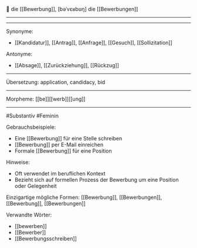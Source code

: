 🔵 die [[Bewerbung]], [bəˈvɛʁbʊŋ]
die [[Bewerbungen]]

---

---
Synonyme:
- [[Kandidatur]], [[Antrag]], [[Anfrage]], [[Gesuch]], [[Sollizitation]]

Antonyme:
- [[Absage]], [[Zurückziehung]], [[Rückzug]]

---
Übersetzung: application, candidacy, bid

---
Morpheme:
[[be]][[werb]][[ung]]

---
#Substantiv #Feminin

Gebrauchsbeispiele:
- Eine [[Bewerbung]] für eine Stelle schreiben
- [[Bewerbung]] per E-Mail einreichen
- Formale [[Bewerbung]] für eine Position

Hinweise:
- Oft verwendet im beruflichen Kontext
- Bezieht sich auf formellen Prozess der Bewerbung um eine Position oder Gelegenheit

Einzigartige mögliche Formen: 
[[Bewerbung]], [[Bewerbungen]], [[Bewerbung]], [[Bewerbungen]]

Verwandte Wörter:
- [[bewerben]]
- [[Bewerber]]
- [[Bewerbungsschreiben]]